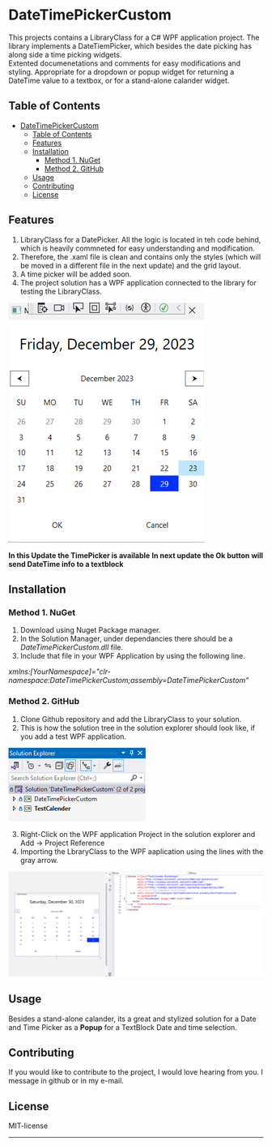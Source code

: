 # DateTimePickerCustom

This projects contains a LibraryClass for a C# WPF application project. The library implements a DateTiemPicker, which besides the date picking has along side a time picking widgets.  
Extented documenetations and comments for easy modifications and styling. Appropriate for a dropdown or popup widget for returning a DateTime value to a textbox, or for a stand-alone calander widget.

## Table of Contents

- [DateTimePickerCustom](#datetimepickercustom)
  - [Table of Contents](#table-of-contents)
  - [Features](#features)
  - [Installation](#installation)
    - [Method 1. NuGet](#method-1-nuget)
    - [Method 2. GitHub](#method-2-github)
  - [Usage](#usage)
  - [Contributing](#contributing)
  - [License](#license)

## Features

1. LibraryClass for a DatePicker. All the logic is located in teh code behind, which is heavily commneted for easy understanding and modification.
2. Therefore, the .xaml file is clean and contains only the styles (which will be moved in a different file in the next update) and the grid layout.
3. A time picker will be added soon.
4. The project solution has a WPF application connected to the library for testing the LibraryClass.

![Image 1:if not available see github repo](docs\DatePicker.png)

**In this Update the TimePicker is available**
**In next update the Ok button will send DateTime info to a textblock**


## Installation

### Method 1. NuGet

1. Download using Nuget Package manager.
2. In the Solution Manager, under dependancies there should be a *DateTimePickerCustom.dll* file.
3. Include that file in your WPF Application by using the following line.

*xmlns:[YourNamespace]="clr-namespace:DateTimePickerCustom;assembly=DateTimePickerCustom"*

### Method 2. GitHub

1. Clone Github repository and add the LibraryClass to your solution.
2. This is how the solution tree in the solution explorer should look like, if you add a test WPF application.

![Image 2:if not available see github repo](docs\SolutionTree.png)

3. Right-Click on the WPF application Project in the solution explorer and Add -> Project Reference 
4. Importing the LbraryClass to the WPF aaplication using the lines with the gray arrow.

![Image 3:if not available see github repo](docs\Test.png)


## Usage

Besides a stand-alone calander, its a great and stylized solution for a Date and Time Picker as a **Popup** for a TextBlock Date and time selection.


## Contributing

If you would like to contribute to the project, I would love hearing from you. I message in github or in my e-mail.

## License

MIT-license

---


